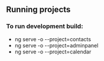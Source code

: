 
## Running projects

### To run development build:

- ng serve -o --project=contacts  
- ng serve -o --project=adminpanel
- ng serve -o --project=calendar

